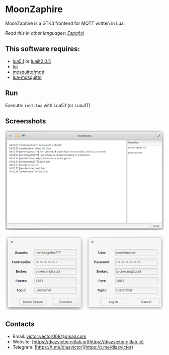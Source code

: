 # MoonZaphire
MoonZaphire is a GTK3 frontend for MQTT written in Lua.

*Read this in other languages: [Español](README.ES.md)*

## This software requires:
* [lua5.1](https://www.lua.org/download.html) or [luajit2.0.5](https://luajit.org/)
* [lgi](https://github.com/pavouk/lgi)
* [mosquitto/mqtt](http://mqtt.org/)
* [lua-mosquitto](https://github.com/flukso/lua-mosquitto/)

## Run
Execute: `init.lua` with Lua5.1 (or LuaJIT)

## Screenshots
![Screenshot](screenshot/chat.png "Chat")

![Screenshot](screenshot/login.png "Login")

## Contacts
- Email: [victor.vector008@gmail.com](mailto:victor.vector008@gmail.com)
- Website: [https://diazvictor.gitlab.io](https://diazvictor.gitlab.io)
- Telegram: [https://t.me/diazvictor](https://t.me/diazvictor)
